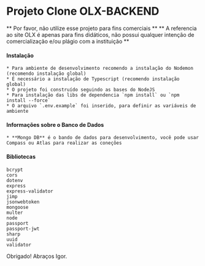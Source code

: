 # Projeto Clone OLX-BACKEND 

** Por favor, não utilize esse projeto para fins comerciais **
** A referencia ao site OLX é apenas para fins didáticos, não possui qualquer intenção de comercialização e/ou plágio com a instituição ** 

#### Instalação 
    * Para ambiente de desenvolvimento recomendo a instalação do Nodemon (recomendo instalação global)
    * É necessário a instalação de Typescript (recomendo instalação global)
    * O projeto foi construído seguindo as bases do NodeJS
    * Para instalação das libs de dependencia `npm install` ou `npm install --force`
    * O arquivo `.env.example` foi inserido, para definir as variáveis de ambiente 

#### Informações sobre o Banco de Dados 
    * **Mongo DB** é o bando de dados para desenvolvimento, você pode usar Compass ou Atlas para realizar as coneções 

#### Bibliotecas 
    bcrypt 
    cors
    dotenv
    express
    express-validator
    jimp
    jsonwebtoken
    mongoose
    multer
    node
    passport
    passport-jwt
    sharp
    uuid
    validator

Obrigado! Abraços Igor.
